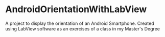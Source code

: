 # AndroidOrientationWithLabView
A project to display the orientation of an Android Smartphone. Created using LabView software as an exercises of a class in my Master's Degree

